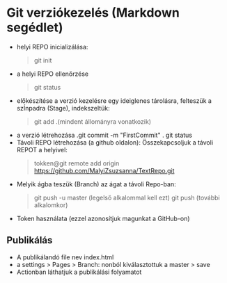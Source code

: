 # Git verziókezelés (Markdown segédlet)

- helyi REPO inicializálása:
    > git init
- a helyi REPO ellenőrzése
    >git status
- előkészítése a verzió kezelésre egy ideiglenes tárolásra, felteszük a szÍnpadra (Stage), indekszeltük:
    >git add .(mindent állományra vonatkozik)
- a verzió létrehozása
    .git commit -m "FirstCommit"
     . git status
- Távoli REPO létrehozása (a github oldalon):
Összekapcsoljuk a távoli REPOT a helyivel:
    >tokken@git remote add origin https://github.com/MalyiZsuzsanna/TextRepo.git
- Melyik ágba teszük (Branch) az ágat a távoli Repo-ban:
    >git push -u master (legelső alkalommal kell ezt)
    >git push (további alkalomkor)
- Token használata (ezzel azonosítjuk magunkat a GitHub-on)

## Publikálás

- A publikálandó file nev index.html
- a settings > Pages > Branch: nonból kiválasztottuk a master > save
- Actionban láthatjuk a publikálási folyamatot
